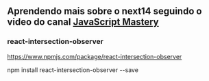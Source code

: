 ## Aprendendo mais sobre o next14 seguindo o video do canal [JavaScript Mastery](https://www.youtube.com/watch?v=FKZAXFjxlJI&list=WL&index=26&ab_channel=JavaScriptMastery)

### react-intersection-observer

https://www.npmjs.com/package/react-intersection-observer

npm install react-intersection-observer --save
